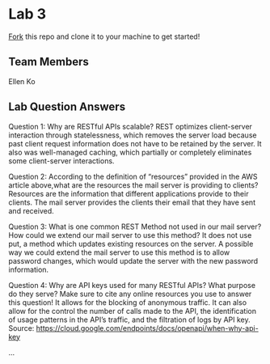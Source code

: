 # Lab 3
[Fork](https://docs.github.com/en/get-started/quickstart/fork-a-repo) this repo and clone it to your machine to get started!

## Team Members
Ellen Ko

## Lab Question Answers
Question 1: Why are RESTful APIs scalable?
REST optimizes client-server interaction through statelessness, which removes the server load because past client request information does not have to be retained by the server. It also was well-managed caching, which partially or completely eliminates some client-server interactions. 

Question 2: According to the definition of “resources” provided in the AWS article above,what are the resources the mail server is providing to clients?
Resources are the information that different applications provide to their clients. The mail server provides the clients their email that they have sent and received. 

Question 3: What is one common REST Method not used in our mail server? How could we extend our mail server to use this method?
It does not use put, a method which updates existing resources on the server. A possible way we could extend the mail server to use this method is to allow password changes, which would update the server with the new password information. 

Question 4: Why are API keys used for many RESTful APIs? What purpose do they
serve? Make sure to cite any online resources you use to answer this question!
It allows for the blocking of anonymous traffic. It can also allow for the control the number of calls made to the API, the identification of usage patterns in the API’s traffic, and the filtration of logs by API key. 
Source: https://cloud.google.com/endpoints/docs/openapi/when-why-api-key


...
